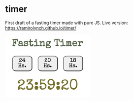 # timer
First draft of a fasting timer made with pure JS.
Live version: 
https://ramirolynch.github.io/timer/

![alt text](/img/screenshot.png)


